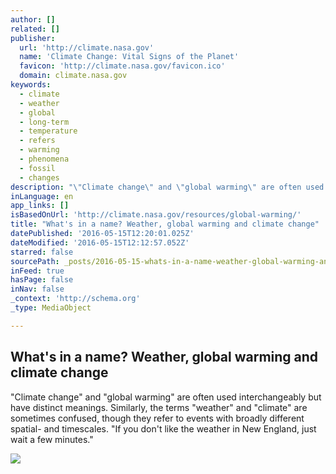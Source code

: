 ```yaml
---
author: []
related: []
publisher:
  url: 'http://climate.nasa.gov'
  name: 'Climate Change: Vital Signs of the Planet'
  favicon: 'http://climate.nasa.gov/favicon.ico'
  domain: climate.nasa.gov
keywords:
  - climate
  - weather
  - global
  - long-term
  - temperature
  - refers
  - warming
  - phenomena
  - fossil
  - changes
description: "\"Climate change\" and \"global warming\" are often used interchangeably but have distinct meanings. Similarly, the terms \"weather\" and \"climate\" are sometimes confused, though they refer to events with broadly different spatial- and timescales. \"If you don't like the weather in New England, just wait a few minutes.\""
inLanguage: en
app_links: []
isBasedOnUrl: 'http://climate.nasa.gov/resources/global-warming/'
title: "What's in a name? Weather, global warming and climate change"
datePublished: '2016-05-15T12:20:01.025Z'
dateModified: '2016-05-15T12:12:57.052Z'
starred: false
sourcePath: _posts/2016-05-15-whats-in-a-name-weather-global-warming-and-climate-change.md
inFeed: true
hasPage: false
inNav: false
_context: 'http://schema.org'
_type: MediaObject

---
```

<article style=""><h1>What's in a name? Weather, global warming and climate change</h1><p>"Climate change" and "global warming" are often used interchangeably but have distinct meanings. Similarly, the terms "weather" and "climate" are sometimes confused, though they refer to events with broadly different spatial- and timescales. "If you don't like the weather in New England, just wait a few minutes."</p><img src="http://climate.nasa.gov/system/content_pages/main_images/1321_cc-vs-gw-vs-wx-768px.jpg" /></article>